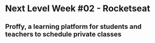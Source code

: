 # Next Level Week #02 - Rocketseat

## Proffy, a learning platform for students and teachers to schedule private classes